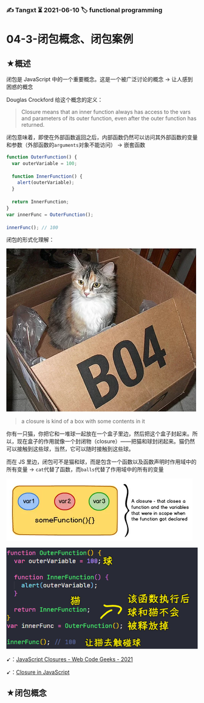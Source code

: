 ### ✍️ Tangxt ⏳ 2021-06-10 🏷️ functional programming

# 04-3-闭包概念、闭包案例

## ★概述

闭包是 JavaScript 中的一个重要概念。这是一个被广泛讨论的概念 -> 让人感到困惑的概念

Douglas Crockford 给这个概念的定义：

> Closure means that an inner function always has access to the vars and parameters of its outer function, even after the outer function has returned.

闭包意味着，即使在外部函数返回之后，内部函数仍然可以访问其外部函数的变量和参数（外部函数的`arguments`对象不能访问） -> 嵌套函数

``` js
function OuterFunction() {
  var outerVariable = 100;

  function InnerFunction() {
    alert(outerVariable);
  }

  return InnerFunction;
}
var innerFunc = OuterFunction();

innerFunc(); // 100
```

闭包的形式化理解：

![box](assets/img/2021-06-10-14-59-32.png)

> a closure is kind of a box with some contents in it

你有一只猫，你把它和一堆球一起放在一个盒子里边，然后把这个盒子封起来。所以，现在盒子的作用就像一个封闭物（closure）——把猫和球封闭起来。猫仍然可以接触到这些球，当然，它可以随时接触到这些球。

而在 JS 里边，闭包可不是猫和球，而是包含一个函数以及函数声明时作用域中的所有变量 -> `cat`代替了函数，而`balls`代替了作用域中的所有的变量

![闭包 1](assets/img/2021-06-10-15-13-09.png)

![闭包 2](assets/img/2021-06-10-15-09-27.png)

➹：[JavaScript Closures - Web Code Geeks - 2021](https://www.webcodegeeks.com/javascript/javascript-closures/)

➹：[Closure in JavaScript](https://www.tutorialsteacher.com/javascript/closure-in-javascript)

## ★闭包概念

